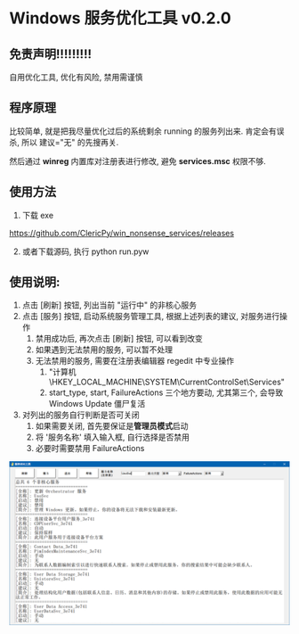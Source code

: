 # Windows 服务优化工具 v0.2.0

## 免责声明!!!!!!!!!

自用优化工具, 优化有风险, 禁用需谨慎

## 程序原理

比较简单, 就是把我尽量优化过后的系统剩余 running 的服务列出来. 肯定会有误杀, 所以 建议="无" 的先搜再关.

然后通过 **winreg** 内置库对注册表进行修改, 避免 **services.msc** 权限不够.

## 使用方法

1. 下载 exe

https://github.com/ClericPy/win_nonsense_services/releases

2. 或者下载源码, 执行 python run.pyw

## 使用说明:

1. 点击 [刷新] 按钮, 列出当前 "运行中" 的非核心服务
2. 点击 [服务] 按钮, 启动系统服务管理工具, 根据上述列表的建议, 对服务进行操作
    1. 禁用成功后, 再次点击 [刷新] 按钮, 可以看到改变
    2. 如果遇到无法禁用的服务, 可以暂不处理
    3. 无法禁用的服务, 需要在注册表编辑器 regedit 中专业操作
        1.  "计算机\HKEY_LOCAL_MACHINE\SYSTEM\CurrentControlSet\Services"
        2. start_type, start, FailureActions 三个地方要动, 尤其第三个, 会导致 Windows Update 僵尸复活
3. 对列出的服务自行判断是否可关闭
    1. 如果需要关闭, 首先要保证是**管理员模式**启动
    2. 将 '服务名称' 填入输入框, 自行选择是否禁用
    3. 必要时需要禁用 FailureActions

![](demo.png)